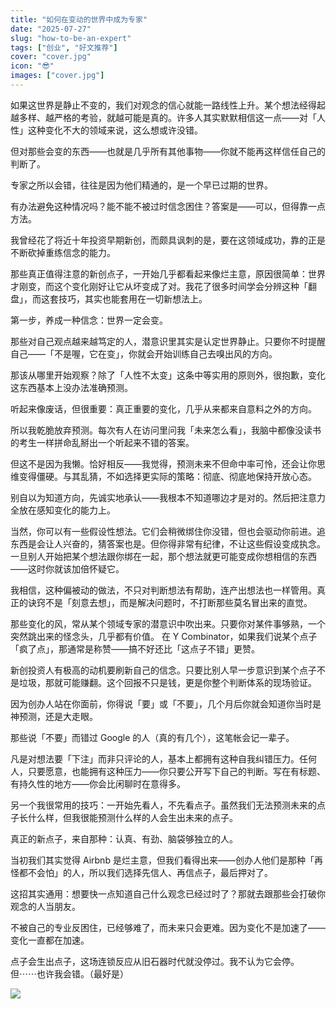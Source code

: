 ```yaml
---
title: "如何在变动的世界中成为专家"
date: "2025-07-27"
slug: "how-to-be-an-expert"
tags: ["创业", "好文推荐"]
cover: "cover.jpg"
icon: "😎"
images: ["cover.jpg"]
---
```

如果这世界是静止不变的，我们对观念的信心就能一路线性上升。某个想法经得起越多样、越严格的考验，就越可能是真的。许多人其实默默相信这一点——对「人性」这种变化不大的领域来说，这么想或许没错。



但对那些会变的东西——也就是几乎所有其他事物——你就不能再这样信任自己的判断了。



专家之所以会错，往往是因为他们精通的，是一个早已过期的世界。



有办法避免这种情况吗？能不能不被过时信念困住？答案是——可以，但得靠一点方法。



我曾经花了将近十年投资早期新创，而颇具讽刺的是，要在这领域成功，靠的正是不断砍掉重练信念的能力。



那些真正值得注意的新创点子，一开始几乎都看起来像烂主意，原因很简单：世界才刚变，而这个变化刚好让它从坏变成了对。我花了很多时间学会分辨这种「翻盘」，而这套技巧，其实也能套用在一切新想法上。



第一步，养成一种信念：世界一定会变。



那些对自己观点越来越笃定的人，潜意识里其实是认定世界静止。只要你不时提醒自己——「不是喔，它在变」，你就会开始训练自己去嗅出风的方向。



那该从哪里开始观察？除了「人性不太变」这条中等实用的原则外，很抱歉，变化这东西基本上没办法准确预测。



听起来像废话，但很重要：真正重要的变化，几乎从来都来自意料之外的方向。



所以我乾脆放弃预测。每次有人在访问里问我「未来怎么看」，我脑中都像没读书的考生一样拼命乱掰出一个听起来不错的答案。



但这不是因为我懒。恰好相反——我觉得，预测未来不但命中率可怜，还会让你思维变得僵硬。与其乱猜，不如选择更实际的策略：彻底、彻底地保持开放心态。



别自以为知道方向，先诚实地承认——我根本不知道哪边才是对的。然后把注意力全放在感知变化的能力上。



当然，你可以有一些假设性想法。它们会稍微绑住你没错，但也会驱动你前进。追东西是会让人兴奋的，猜答案也是。但你得非常有纪律，不让这些假设变成执念。
一旦别人开始把某个想法跟你绑在一起，那个想法就更可能变成你想相信的东西——这时你就该加倍怀疑它。



我相信，这种偏被动的做法，不只对判断想法有帮助，连产出想法也一样管用。真正的诀窍不是「刻意去想」，而是解决问题时，不打断那些莫名冒出来的直觉。



那些变化的风，常从某个领域专家的潜意识中吹出来。只要你对某件事够熟，一个突然跳出来的怪念头，几乎都有价值。
在 Y Combinator，如果我们说某个点子「疯了点」，那通常是称赞——搞不好还比「这点子不错」更赞。



新创投资人有极高的动机要刷新自己的信念。只要比别人早一步意识到某个点子不是垃圾，那就可能赚翻。这个回报不只是钱，更是你整个判断体系的现场验证。



因为创办人站在你面前，你得说「要」或「不要」，几个月后你就会知道你当时是神预测，还是大走眼。



那些说「不要」而错过 Google 的人（真的有几个），这笔帐会记一辈子。



凡是对想法要「下注」而非只评论的人，基本上都拥有这种自我纠错压力。任何人，只要愿意，也能拥有这种压力——你只要公开写下自己的判断。写在有标题、有持久性的地方——你会比闲聊时在意得多。



另一个我很常用的技巧：一开始先看人，不先看点子。虽然我们无法预测未来的点子长什么样，但我很能预测什么样的人会生出未来的点子。



真正的新点子，来自那种：认真、有劲、脑袋够独立的人。



当初我们其实觉得 Airbnb 是烂主意，但我们看得出来——创办人他们是那种「再怪都不会怕」的人，所以我们选择先信人、再信点子，最后押对了。



这招其实通用：想要快一点知道自己什么观念已经过时了？那就去跟那些会打破你观念的人当朋友。



不被自己的专业反困住，已经够难了，而未来只会更难。因为变化不是加速了——变化一直都在加速。



点子会生出点子，这场连锁反应从旧石器时代就没停过。我不认为它会停。
但⋯⋯也许我会错。（最好是）




![](https://prod-files-secure.s3.us-west-2.amazonaws.com/112d0858-5090-4d34-a606-b75eb8d65fd2/46476355-9cf3-4e99-9b7a-3531bc426380/1000202064.png?X-Amz-Algorithm=AWS4-HMAC-SHA256&X-Amz-Content-Sha256=UNSIGNED-PAYLOAD&X-Amz-Credential=ASIAZI2LB466SFIGPAO4%2F20250929%2Fus-west-2%2Fs3%2Faws4_request&X-Amz-Date=20250929T084432Z&X-Amz-Expires=3600&X-Amz-Security-Token=IQoJb3JpZ2luX2VjEEcaCXVzLXdlc3QtMiJHMEUCIQD8Cng6KsU5M18zP4%2FQn0Y1PulhdWXVstkhL2Pp7M%2FIZAIge8owYgRA%2FMbShkxowLfEIsetA5WOJlKsGN4AH3Zn09sqiAQI0P%2F%2F%2F%2F%2F%2F%2F%2F%2F%2FARAAGgw2Mzc0MjMxODM4MDUiDHeLn3Sud2Go76KE5CrcA0ivzVfjpjhjAHZHKbN8tm%2BerwsXJ86c%2F8HzjGkvnL8ecpPDzoHpcB6xZQog85Cw8YShhs0%2Ba9%2BHLAj0W8LOome%2FQ5aIc2U19fOZ4jQBl7H3c58uqYMKSMLKoGMs56J2gT16Juu0wUlx%2FHSx6Fwqr6o%2FDP28wKUF4TUW88dbdH7xIZcA51diJtCWMtlxv8MuKItBolx6c2WFAF5ZoywGSbEqkQTKZAeuU6cxoOiRzgbp7TbXjY9gwWAnSQlxj2I3C9xXpev1U6NWtRG7PFZC1w1pwf%2Bu3%2BKRf%2FzVdlb088d21R824i2cs0eJvZ4%2FuSRux4HxmoxXU3M5gA0cFVi8iaCMMvPUqYae%2BWOdwBU%2Fs%2BXnvWwS4Ef9UHP7vfjXAN3LqeFLz%2BjnjjXuhLNRoqst6f8iBuFlOTdJv5chiT4nHjHEbRAz4uvLgrl%2Fj8pUeYuAbs0caEwT9kuMkOhoOpzU1Y3PEBdp90Q98smIHSjIZqtT3XYLe828%2Bs4vzaa5SLjSChJQWkz3C%2BVrrQMlku%2BJ6XRPXBwVabwF9K5uwf3Qn797hVC5dxiGeU5GcTK79DNphVMQe21jkNlFmzGlkzB2XtDJ3eALAiUhkwtPDg%2F0zkLu%2FABqling1OR19lfbMJXi6MYGOqUB9QuP97SPbY18bf6v0N9MeqhKxYfoAi5pR2OiC8WYjTubowU%2BvqdtkDatqBq5vhYNe1X6eNruO8f1LIQ8NnYwDgjWWmVsJAd%2FldDyN%2BPbUEJabb8gj9Wvs%2FNAvSzTV1ZwC%2FLkQpXJwU9XjteKviXK3agHFEQJRhSghUNpLh8Pv4e7by6vxbL9Kq1FOFue%2BunC0Hrwdab7mEjjoDzmMeL8WBUZ5vQi&X-Amz-Signature=d72dd9b1c9d24225eec00cc539afd3c3caaaae707bc494c9dc1d14cf00a7dc39&X-Amz-SignedHeaders=host&x-amz-checksum-mode=ENABLED&x-id=GetObject)


